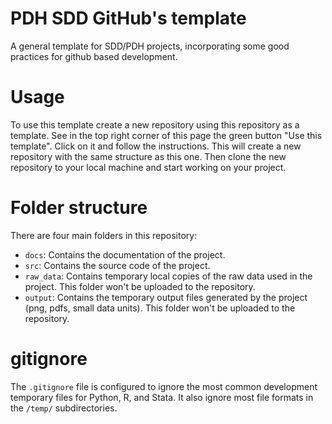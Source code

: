 # PDH SDD GitHub's template

A general template for SDD/PDH projects, incorporating some good practices for github based development.

# Usage

To use this template create a new repository using this repository as a template. See in the top right corner of this page the green button "Use this template". Click on it and follow the instructions. This will create a new repository with the same structure as this one. Then clone the new repository to your local machine and start working on your project.

# Folder structure

There are four main folders in this repository:
- `docs`: Contains the documentation of the project.
- `src`: Contains the source code of the project.
- `raw_data`: Contains temporary local copies of the raw data used in the project. This folder won't be uploaded to the repository.
- `output`: Contains the temporary output files generated by the project (png, pdfs, small data units). This folder won't be uploaded to the repository.

# gitignore

The `.gitignore` file is configured to ignore the most common development temporary files for Python, R, and Stata. It also ignore most file formats in the `/temp/` subdirectories.